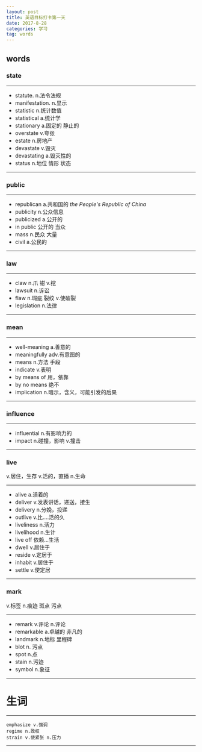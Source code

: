 ```yaml
---
layout: post
title: 英语目标打卡第一天
date: 2017-8-28
categories: 学习
tag: words
---
```

## words

### **state**

-------------------
* statute. n.法令法规
* manifestation. n.显示
* statistic n.统计数值
* statistical a.统计学
* stationary a.固定的 静止的
* overstate v.夸张
* estate n.房地产
* devastate v.毁灭
* devastating a.毁灭性的
* status n.地位 情形 状态

------------------------
### **public**

---------------------
* republican a.共和国的
*the People's Republic of China*
* publicity n.公众信息
* publicized a.公开的
* in public 公开的 当众
* mass n.民众 大量
* civil a.公民的

-------------------------
### **law**

-----------------------
* claw n.爪 钳 v.挖
* lawsuit n.诉讼
* flaw n.瑕疵 裂纹 v.使破裂
* legislation n.法律

---------------------
### **mean**

----------------------
* well-meaning a.善意的
* meaningfully adv.有意图的
* means n.方法 手段
* indicate v.表明
* by means of 用，依靠
* by no means 绝不
* implication n.暗示，含义，可能引发的后果

-------------------------
### **influence**

-----------------
* influential n.有影响力的
* impact n.碰撞，影响 v.撞击

------------------
### **live**
v.居住，生存 v.活的，直播 n.生命

---------------------
* alive a.活着的
* deliver v.发表讲话，递送，接生
* delivery n.分娩，投递
* outlive v.比....活的久
* liveliness n.活力
* livelihood n.生计
* live off 依赖...生活
* dwell v.居住于
* reside v.定居于
* inhabit v.居住于
* settle v.使定居

-------------------------
### **mark**
v.标签 n.痕迹 斑点 污点

---------------------
* remark v.评论 n.评论
* remarkable a.卓越的 非凡的
* landmark n.地标 里程碑
* blot n. 污点
* spot n.点
* stain n.污迹
* symbol n.象征

--------------------
# 生词

-------------------------
    emphasize v.强调
    regime n.政权
    strain v.使紧张 n.压力

------------------
